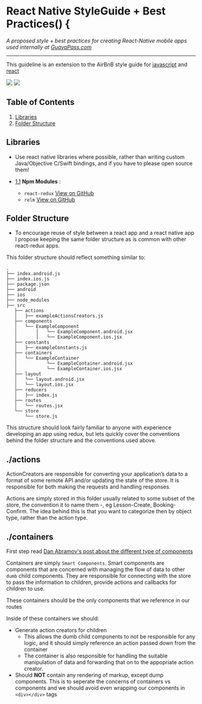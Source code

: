 # React Native StyleGuide + Best Practices() {
*A proposed style + best practices for creating React-Native mobile apps used internally at [GuavaPass.com](https://guavapass.com)*

---
This guideline is an extension to the AirBnB style guide for [javascript](https://github.com/airbnb/javascript) and [react](https://github.com/airbnb/javascript/tree/master/react)

![](http://www.blissout.com.sg/wp-content/uploads/2015/10/guava-pass-big-logo.gif) ![](https://goodbits-production.s3.amazonaws.com/uploads/link/thumbnail/2391724/logo_og.png)


## Table of Contents

  1. [Libraries](#libraries)
  1. [Folder Structure](#folders)

## Libraries

 - Use react native libraries where possible, rather than writing custom Java/Objective C/Swift bindings, and if you have to please open source them!
 
- [1.1](#1.1) <a name='1.1'>**Npm Modules**</a> : 

    + `react-redux`   [ View on GitHub](https://github.com/reactjs/react-redux)
    + `relm` [View on GitHub](https://github.com/realm/realm-js)

## Folder Structure

  - To encourage reuse of style between a react app and a react native app I propose keeping the same folder structure as is common with other react-redux apps.
  
This folder structure should reflect something similar to:
```
.
├── index.android.js 
├── index.ios.js
├── package.json
├── android
├── ios
├── node_modules
├── src
   ├── actions
   │   ├── exampleActionsCreators.js
   ├── components
   │   └── ExampleComponent
   │       │   └── ExampleComponent.android.jsx
   │       │   └── ExampleComponent.ios.jsx
   ├── constants
   │   ├── exampleConstants.js
   ├── containers
   │   └── ExampleContainer
   │           └── ExampleContainer.android.jsx
   │           └── ExampleContainer.ios.jsx
   ├── layout
   │   └── layout.android.jsx
   │   └── layout.ios.jsx
   ├── reducers
   │   ├── index.js
   ├── routes
   │   └── routes.jsx
   └── store
       └── store.js
```

This structure should look fairly familiar to anyone with experience developing an app using redux, but lets quickly cover the conventions behind the folder structure and the conventions used above.

## ./actions
 ActionCreators are responsible for converting your application’s data to a format of some remote API and/or updating the state of the store. It is responsible for both making the requests and handling responses.

Actions are simply stored in this folder usually related to some subset of the store, the convention it to name them <noun>-<verb>, eg Lesson-Create, Booking-Confirm. The idea behind this is that you want to categorize then by  object type, rather than the action type.

## ./containers
First step read [Dan Abramov's post about the different type of components](https://medium.com/@dan_abramov/smart-and-dumb-components-7ca2f9a7c7d0#.n7jx61gix)

Containers are simply `Smart Components`. Smart components are components that are concerned with managing the flow of data to other `dumb` child components. They are responsible for connecting with the store to pass the information to children, provide actions and callbacks for children to use.

These containers should be the only components that we reference in our routes

Inside of these containers we should:
- Generate action creators for children
    -  This allows the dumb child components to not be responsible for any logic, and it should simply reference an action passed down from the container
    -  The container is also responsible for handling the suitable manipulation of data and forwarding that on to the appopriate action creator.
-  Should **NOT** contain any rendering of markup, except dump components. This is to seperate the concerns of containers vs components and we should avoid even wrapping our components in `<div></div>` tags
 
